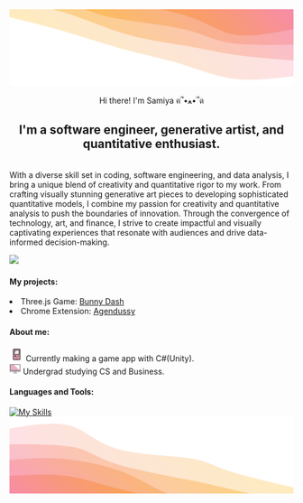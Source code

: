<img src = "up.svg" alt="My Happy SVG"/>
<p align="center">Hi there! I'm Samiya  ฅ՞•ﻌ•՞ต </p>
<h2 align="center"> I'm a software engineer, generative artist, and quantitative enthusiast. </h2>
<br>With a diverse skill set in coding, software engineering, and data analysis, I bring a unique blend of creativity and quantitative rigor to my work. From crafting visually stunning generative art pieces to developing sophisticated quantitative models, I combine my passion for creativity and quantitative analysis to push the boundaries of innovation. Through the convergence of technology, art, and finance, I strive to create impactful and visually captivating experiences that resonate with audiences and drive data-informed decision-making.

![](https://komarev.com/ghpvc/?username=jojo142&color=ff69b4)

#### My projects: 
<li> Three.js Game: <a href="https://bunnydash.netlify.app/" target="_blank">Bunny Dash</a>   
<li> Chrome Extension: <a href="https://chrome.google.com/webstore/detail/agendussy/fjkeibaligkgcgdjocidpobcdkboibcd" target="_blank">Agendussy</a> 

#### About me: 
<img src = "game.svg" height = 25 width = 25/> Currently making a game app with C#(Unity).<br>
<img src = "comp.svg" height = 20 width = 20/> Undergrad studying CS and Business.

#### Languages and Tools:
[![My Skills](https://skillicons.dev/icons?i=javascript,css,docker,discord,eclipse,heroku,react,nodejs,mongodb,wordpress,python,java,cs,powershell,flutter,git,atom,cpp,unity,figma,illustrator,angular,photoshop)](https://skillicons.dev)
<img src = "bottom_header.svg" alt="My Happy SVG"/>
